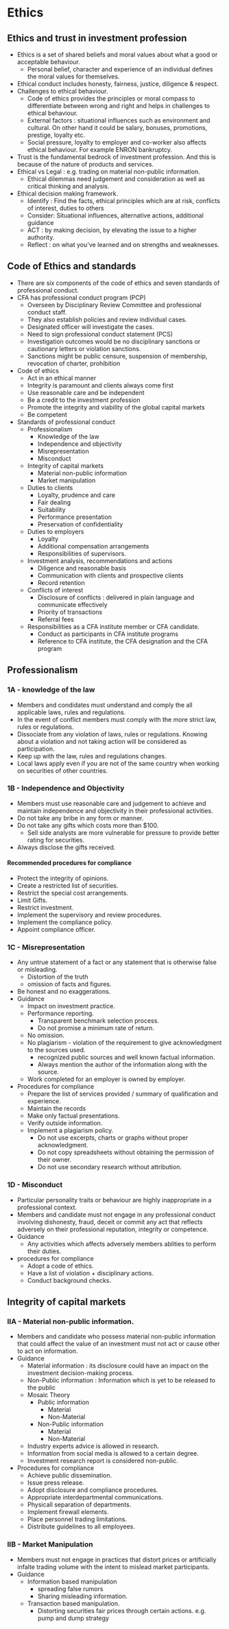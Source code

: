 # Ethics

## Ethics and trust in investment profession

- Ethics is a set of shared beliefs and moral values about what a good or acceptable behaviour.
  - Personal belief, character and experience of an individual defines the moral values for themselves.
- Ethical conduct includes honesty, fairness, justice, diligence & respect.
- Challenges to ethical behaviour.
  - Code of ethics provides the principles or moral compass to differentiate between wrong and right and helps in challenges to ethical behaviour.
  - External factors : situational influences such as environment and cultural. On other hand it could be salary, bonuses, promotions, prestige, loyalty etc.
  - Social pressure, loyalty to employer and co-worker also affects ethical behaviour. For example ENRON bankruptcy.
- Trust is the fundamental bedrock of investment profession. And this is because of the nature of products and services.
- Ethical vs Legal : e.g. trading on material non-public information.
  - Ethical dilemmas need judgement and consideration as well as critical thinking and analysis.
- Ethical decision making framework.
  - Identify : Find the facts, ethical principles which are at risk, conflicts of interest, duties to others
  - Consider: Situational influences, alternative actions, additional guidance
  - ACT : by making decision, by elevating the issue to a higher authority.
  - Reflect : on what you've learned and on strengths and weaknesses.

## Code of Ethics and standards

- There are six components of the code of ethics and seven standards of professional conduct.
- CFA has professional conduct program (PCP)
  - Overseen by Disciplinary Review Committee and professional conduct staff.
  - They also establish policies and review individual cases.
  - Designated officer will investigate the cases.
  - Need to sign professional conduct statement (PCS)
  - Investigation outcomes would be no disciplinary sanctions or cautionary letters or violation sanctions.
  - Sanctions might be public censure, suspension of membership, revocation of charter, prohibition
- Code of ethics
  - Act in an ethical manner
  - Integrity is paramount and clients always come first
  - Use reasonable care and be independent
  - Be a credit to the investment profession
  - Promote the integrity and viability of the global capital markets
  - Be competent
- Standards of professional conduct
  - Professionalism
    - Knowledge of the law
    - Independence and objectivity
    - Misrepresentation
    - Misconduct
  - Integrity of capital markets
    - Material non-public information
    - Market manipulation
  - Duties to clients
    - Loyalty, prudence and care
    - Fair dealing
    - Suitability
    - Performance presentation
    - Preservation of confidentiality
  - Duties to employers
    - Loyalty
    - Additional compensation arrangements
    - Responsibilities of supervisors.
  - Investment analysis, recommendations and actions
    - Diligence and reasonable basis
    - Communication with clients and prospective clients
    - Record retention
  - Conflicts of interest
    - Disclosure of conflicts : delivered in plain language and communicate effectively
    - Priority of transactions
    - Referral fees
  - Responsibilities as a CFA institute member or CFA candidate.
    - Conduct as participants in CFA institute programs
    - Reference to CFA institute, the CFA designation and the CFA program

## Professionalism

### 1A - knowledge of the law

- Members and condidates must understand and comply the all applicable laws, rules and regulations.
- In the event of conflict members must comply with the more strict law, rules or regulations.
- Dissociate from any violation of laws, rules or regulations. Knowing about a violation and not taking action will be considered as participation.
- Keep up with the law, rules and regulations changes.
- Local laws apply even if you are not of the same country when working on securities of other countries.

### 1B - Independence and Objectivity

- Members must use reasonable care and judgement to achieve and maintain independence and objectivity in their professional activities.
- Do not take any bribe in any form or manner.
- Do not take any gifts which costs more than $100.
  - Sell side analysts are more vulnerable for pressure to provide better rating for securities.
- Always disclose the gifts received.

#### Recommended procedures for compliance

- Protect the integrity of opinions.
- Create a restricted list of securities.
- Restrict the special cost arrangements.
- Limit Gifts.
- Restrict investment.
- Implement the supervisory and review procedures.
- Implement the compliance policy.
- Appoint compliance officer.

### 1C - Misrepresentation

- Any untrue statement of a fact or any statement that is otherwise false or misleading.
  - Distortion of the truth
  - omission of facts and figures.
- Be honest and no exaggerations.
- Guidance
  - Impact on investment practice.
  - Performance reporting.
    - Transparent benchmark selection process.
    - Do not promise a minimum rate of return.
  - No omission.
  - No plagiarism - violation of the requirement to give acknowledgment to the sources used.
    - recognized public sources and well known factual information.
    - Always mention the author of the information along with the source.
  - Work completed for an employer is owned by employer.
- Procedures for compliance
  - Prepare the list of services provided / summary of qualification and experience.
  - Maintain the records 
  - Make only factual presentations.
  - Verify outside information.
  - Implement a plagiarism policy.
    - Do not use excerpts, charts or graphs without proper acknowledgment.
    - Do not copy spreadsheets without obtaining the permission of their owner.
    - Do not use secondary research without attribution.

### 1D - Misconduct

- Particular personality traits or behaviour are highly inappropriate in a professional context.
- Members and candidate must not engage in any professional conduct involving dishonesty, fraud, deceit or commit any act that reflects adversely on their professional reputation, integrity or competence.
- Guidance
  - Any activities which affects adversely members ablities to perform their duties.
- procedures for compliance
  - Adopt a code of ethics.
  - Have a list of violation + disciplinary actions.
  - Conduct background checks.

## Integrity of capital markets

### IIA - Material non-public information.

- Members and candidate who possess material non-public information that could affect the value of an investment must not act or cause other to act on information.
- Guidance
  - Material information : its disclosure could have an impact on the investment decision-making process.
  - Non-Public information :  Information which is yet to be released to the public
  -  Mosaic Theory
     -  Public information
        -  Material 
        -  Non-Material
     - Non-Public information 
       - Material
       - Non-Material
  - Industry experts advice is allowed in research.
  - Information from social media is allowed to a certain degree.
  - Investment research report is considered non-public.
- Procedures for compliance
  - Achieve public dissemination.
  - Issue press release.
  - Adopt disclosure and compliance procedures.
  - Appropriate interdepartmental communications.
  - Physicall separation of departments.
  - Implement firewall elements.
  - Place personnel trading limitations.
  - Distribute guidelines to all employees.

### IIB - Market Manipulation

- Members must not engage in practices that distort prices or artificially infalte trading volume with the intent to mislead market participants.
- Guidance
  - Information based manipulation
    - spreading false rumors 
    - Sharing misleading information.
  - Transaction based manipulation.
    - Distorting securities fair prices through certain actions. e.g. pump and dump strategy
